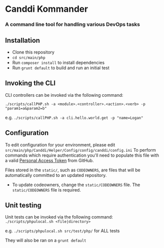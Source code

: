 # Canddi Kommander
### A command line tool for handling various DevOps tasks

## Installation
- Clone this repository
- `cd src/main/php`
- Run `composer install` to install dependencies
- Run `grunt default` to build and run an initial test

## Invoking the CLI
CLI controllers can be invoked via the following command:

`./scripts/callPHP.sh -a <module>.<controller>.<action>.<verb> -p "param1=a&param2=b"`

e.g. `./scripts/callPHP.sh -a cli.hello.world.get -p "name=Logan"`

## Configuration
To edit configuration for your environment, please edit `src/main/php/Canddi/Helper/Config/config/canddi/config.ini`
To perform commands which require authentication you'll need to populate this file with a valid [Personal Access Token](https://github.com/settings/tokens) from GitHub.

Files stored in the `static/`, such as `CODEOWNERS`, are files that will be automatically committed to an updated repository.

- To update codeowners, change the `static/CODEOWNERS` file. The `static/CODEOWNERS` file is required.

## Unit testing
Unit tests can be invoked via the following command:
`./scripts/phpulocal.sh <file|directory>`

e.g. `./scripts/phpulocal.sh src/test/php/` for ALL tests

They will also be ran on a `grunt default`
